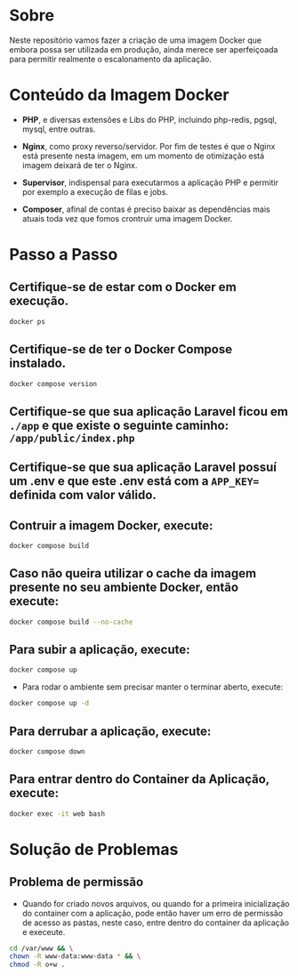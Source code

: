 # Sobre

Neste repositório vamos fazer a criação de uma imagem Docker que embora possa ser utilizada em produção, ainda merece ser aperfeiçoada para permitir realmente o escalonamento da aplicação.

# Conteúdo da Imagem Docker

- <b>PHP</b>, e diversas extensões e Libs do PHP, incluindo php-redis, pgsql, mysql, entre outras.

- <b>Nginx</b>, como proxy reverso/servidor. Por fim de testes é que o Nginx está presente nesta imagem, em um momento de otimização está imagem deixará de ter o Nginx.

- <b>Supervisor</b>, indispensal para executarmos a aplicação PHP e permitir por exemplo a execução de filas e jobs.

- <b>Composer</b>, afinal de contas é preciso baixar as dependências mais atuais toda vez que fomos crontruir uma imagem Docker.

# Passo a Passo

## Certifique-se de estar com o Docker em execução.

```sh
docker ps
```

## Certifique-se de ter o Docker Compose instalado.

```sh
docker compose version
```

## Certifique-se que sua aplicação Laravel ficou em `./app` e que existe o seguinte caminho: `/app/public/index.php`

## Certifique-se que sua aplicação Laravel possuí um .env e que este .env está com a `APP_KEY=` definida com valor válido.

## Contruir a imagem Docker, execute:

```sh
docker compose build
```

## Caso não queira utilizar o cache da imagem presente no seu ambiente Docker, então execute:

```sh
docker compose build --no-cache
```

## Para subir a aplicação, execute:

```sh
docker compose up
```

- Para rodar o ambiente sem precisar manter o terminar aberto, execute:

```sh
docker compose up -d
```

## Para derrubar a aplicação, execute:

```sh
docker compose down
```

## Para entrar dentro do Container da Aplicação, execute:

```sh
docker exec -it web bash
```

# Solução de Problemas

## Problema de permissão

- Quando for criado novos arquivos, ou quando for a primeira inicialização do container com a aplicação, pode então haver um erro de permissão de acesso as pastas, neste caso, entre dentro do container da aplicação e execeute.

```sh
cd /var/www && \
chown -R www-data:www-data * && \
chmod -R o+w .
```
